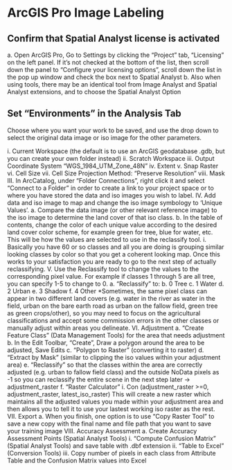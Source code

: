 # ArcGIS Pro Image Labeling

## Confirm that Spatial Analyst license is activated

a. Open ArcGIS Pro, Go to Settings by clicking the “Project” tab, “Licensing” on the left panel. If it’s not checked at the bottom of the list, then scroll down the panel to “Configure your licensing options”, scroll down the list in the pop up window and check the box next to Spatial Analyst
b. Also when using tools, there may be an identical tool from Image Analyst and Spatial Analyst extensions, and to choose the Spatial Analyst Option

## Set “Environments” in the Analysis Tab

Choose where you want your work to be saved, and use the drop down to select the original data image or iso image for the other parameters.

i.	Current Workspace (the default is to use an ArcGIS geodatabase .gdb, but you can create your own folder instead)
ii.	Scratch Workspace
iii.	Output Coordinate System “WGS_1984_UTM_Zone_48N”
iv.	Extent
v.	Snap Raster
vi.	Cell Size
vii.	Cell Size Projection Method: “Preserve Resolution”
viii.	Mask
III.	In ArcCatalog, under “Folder Connections”, right click it and select “Connect to a Folder” in order to create a link to your project space or to where you have stored the data and iso images you wish to label.
IV.	Add data and iso image to map and change the iso image symbology to ‘Unique Values’.
a.	 Compare the data image (or other relevant reference image) to the iso image to determine the land cover of that iso class. 
b.	In the table of contents, change the color of each unique value according to the desired land cover color scheme, for example green for tree, blue for water, etc. This will be how the values are selected to use in the reclassify tool. 
i.	Basically you have 60 or so classes and all you are doing is grouping similar looking classes by color so that you get a coherent looking map.  Once this works to your satisfaction you are ready to go to the next step of actually reclassifying.
V.	Use the Reclassify tool to change the values to the corresponding pixel value. For example if classes 1 through 5 are all tree, you can specify 1-5 to change to 0.
a.	“Reclassify” to:
b.	0 Tree
c.	1 Water
d.	2 Urban
e.	3 Shadow
f.	4 Other
*Sometimes, the same pixel class can appear in two different land covers (e.g. water in the river as water in the field, urban on the bare earth road as urban on the fallow field, green tree as green crops/other), so you may need to focus on the agricultural classifications and accept some commission errors in the other classes or manually adjust within areas you delineate.
VI.	Adjustment
a.	“Create Feature Class” (Data Management Tools) for the area that needs adjustment
b.	In the Edit Toolbar, “Create”, Draw a polygon around the area to be adjusted, Save Edits
c.	“Polygon to Raster” (converting it to raster)
d.	“Extract by Mask” (similar to clipping the iso values within your adjustment area)
e.	“Reclassify” so that the classes within the area are correctly adjusted (e.g. urban to fallow field class) and the outside NoData pixels as -1 so you can reclassify the entire scene in the next step later -> adjustment_raster
f.	“Raster Calculator” 
i.	Con (adjustment_raster >=0, adjustment_raster, latest_iso_raster) This will create a new raster which maintains all the adjusted values you made within your adjustment area and then allows you to tell it to use your lastest working iso raster as the rest.
VII.	Export
a.	When you finish, one option is to use “Copy Raster Tool” to save a new copy with the final name and file path that you want to save your training image
VIII.	Accuracy Assessment
a.	Create Accuracy Assessment Points (Spatial Analyst Tools)
i.	“Compute Confusion Matrix” (Spatial Analyst Tools) and save table with .dbf extension
ii.	“Table to Excel” (Conversion Tools)
iii.	Copy number of pixels in each class from Attribute Table and the Confusion Matrix values into Excel

